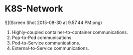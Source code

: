 # K8S-Network

![](Screen Shot 2015-08-30 at 9.57.44 PM.png)

1. Highly-coupled container-to-container communications.
2. Pop-to-Pod communications.
3. Pod-to-Service communications.
4. External-to-Service communications.